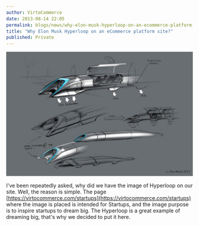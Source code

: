 ```yaml
---
author: VirtoCommerce
date: 2013-08-14 22:05
permalink: blogs/news/why-elon-musk-hyperloop-on-an-ecommerce-platform-site
title: "Why Elon Musk Hyperloop on an eCommerce platform site?"
published: Private
---
```

![Why Elon Musk Hyperloop on an eCommerce platform site?](../../assets/images/blog/hyperloop.jpg)

I've been repeatedly asked, why did we have the image of Hyperloop on our site. Well, the reason is simple. The page [https://virtocommerce.com/startups](https://virtocommerce.com/startups) where the image is placed is intended for Startups, and the image purpose is to inspire startups to dream big. The Hyperloop is a great example of dreaming big, that's why we decided to put it here.
